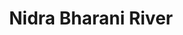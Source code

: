 ---
title: "Nidra Bharani River"
title_bn: "নিদ্রা ভরানি নদী"
description: "Horinghata of Borguna district is the source area of this small river that is from Burishoe river. It then meets with Andharmanik river"
---